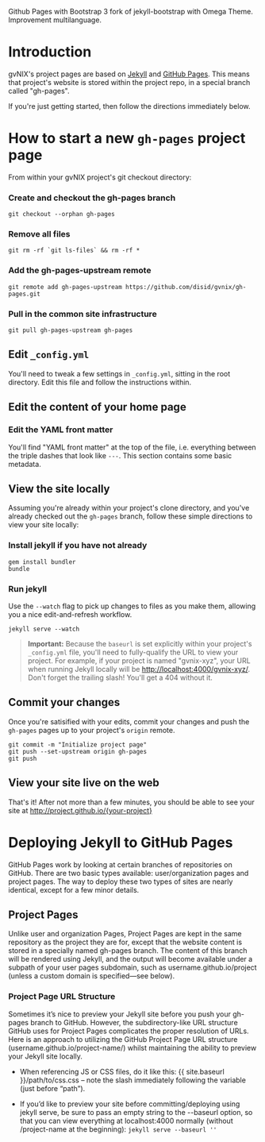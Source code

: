 Github Pages with Bootstrap 3 fork of jekyll-bootstrap with Omega Theme.
Improvement multilanguage.


# Introduction

gvNIX's project pages are based on [Jekyll](http://jekyllrb.com) and [GitHub Pages](http://pages.github.com/).
This means that project's website is stored within the project repo, in a special branch called "gh-pages".

If you're just getting started, then follow the directions immediately below.

# How to start a new `gh-pages` project page

From within your gvNIX project's git checkout directory:

### Create and checkout the gh-pages branch

    git checkout --orphan gh-pages

### Remove all files

    git rm -rf `git ls-files` && rm -rf *

### Add the gh-pages-upstream remote

    git remote add gh-pages-upstream https://github.com/disid/gvnix/gh-pages.git

### Pull in the common site infrastructure

    git pull gh-pages-upstream gh-pages


## Edit `_config.yml`

You'll need to tweak a few settings in `_config.yml`, sitting in the root directory.
Edit this file and follow the instructions within.


## Edit the content of your home page

### Edit the YAML front matter

You'll find "YAML front matter" at the top of the file, i.e. everything between the triple dashes that look like `---`.
This section contains some basic metadata.


## View the site locally

Assuming you're already within your project's clone directory,
and you've already checked out the `gh-pages` branch,
follow these simple directions to view your site locally:

### Install jekyll if you have not already

    gem install bundler
    bundle

### Run jekyll

Use the `--watch` flag to pick up changes to files as you make them, allowing you a nice edit-and-refresh workflow.

    jekyll serve --watch

> **Important:** Because the `baseurl` is set explicitly within your project's
`_config.yml` file, you'll need to fully-qualify the URL to view your project.
For example, if your project is named "gvnix-xyz", your URL when running Jekyll
locally will be <http://localhost:4000/gvnix-xyz/>.
Don't forget the trailing slash! You'll get a 404 without it.


## Commit your changes

Once you're satisified with your edits, commit your changes and push the
 `gh-pages` pages up to your project's `origin` remote.

    git commit -m "Initialize project page"
    git push --set-upstream origin gh-pages
    git push


## View your site live on the web

That's it! After not more than a few minutes,
you should be able to see your site at http://project.github.io/{your-project}

# Deploying Jekyll to GitHub Pages

GitHub Pages work by looking at certain branches of repositories on GitHub.
There are two basic types available: user/organization pages and project pages.
The way to deploy these two types of sites are nearly identical, except for a few minor details.

## Project Pages

Unlike user and organization Pages, Project Pages are kept in the same repository as the project they are for,
except that the website content is stored in a specially named gh-pages branch.
The content of this branch will be rendered using Jekyll,
and the output will become available under a subpath of your user pages subdomain,
 such as username.github.io/project (unless a custom domain is specified—see below).

### Project Page URL Structure

Sometimes it’s nice to preview your Jekyll site before you push your gh-pages branch to GitHub.
However, the subdirectory-like URL structure GitHub uses for Project Pages complicates the proper resolution of URLs.
Here is an approach to utilizing the GitHub Project Page URL structure (username.github.io/project-name/)
whilst maintaining the ability to preview your Jekyll site locally.

* When referencing JS or CSS files, do it like this:
  {{ site.baseurl }}/path/to/css.css – note the slash immediately following the variable (just before “path”).

* If you’d like to preview your site before committing/deploying using jekyll serve,
  be sure to pass an empty string to the --baseurl option,
  so that you can view everything at localhost:4000 normally
  (without /project-name at the beginning):
  `jekyll serve --baseurl ''`
